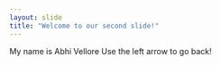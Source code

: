 ```yaml
---
layout: slide
title: "Welcome to our second slide!"
---
```

My name is Abhi Vellore
Use the left arrow to go back!
